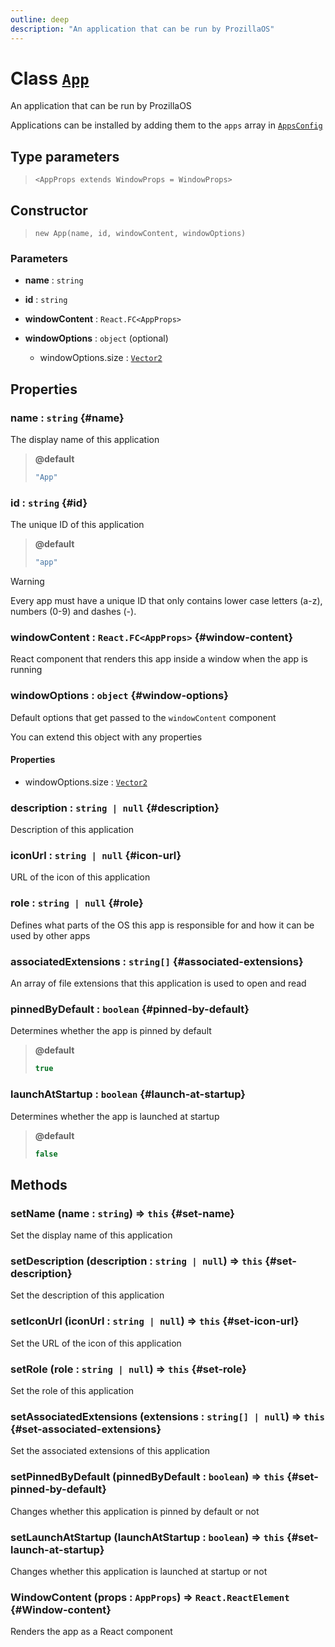 ```yaml
---
outline: deep
description: "An application that can be run by ProzillaOS"
---
```


# Class [`App`](https://github.com/prozilla-os/ProzillaOS/blob/main/packages/core/src/features/system/configs/app.tsx)

An application that can be run by ProzillaOS

Applications can be installed by adding them to the `apps` array in [`AppsConfig`](../system/apps-config#apps-app)

## Type parameters

> `<AppProps extends WindowProps = WindowProps>` 

## Constructor

> `new App(name, id, windowContent, windowOptions)`

### Parameters

- **name** : `string`

- **id** : `string`

- **windowContent** : `React.FC<AppProps>`

- **windowOptions** : `object` (optional)

	- windowOptions.size : [`Vector2`](/reference/classes/utils/vector2)

## Properties

### name : `string` {#name}

The display name of this application

> **@default**
> ```ts
> "App"
> ```

### id : `string` {#id}

The unique ID of this application

> **@default**
> ```ts
> "app"
> ```

> [!WARNING]
> Every app must have a unique ID that only contains lower case letters (a-z), numbers (0-9) and dashes (-).

### windowContent : `React.FC<AppProps>` {#window-content}

React component that renders this app inside a window when the app is running

### windowOptions : `object` {#window-options}

Default options that get passed to the `windowContent` component

You can extend this object with any properties

#### Properties

- windowOptions.size : [`Vector2`](/reference/classes/utils/vector2)

### description : `string | null` {#description}

Description of this application

### iconUrl : `string | null` {#icon-url}

URL of the icon of this application

### role : `string | null` {#role}

Defines what parts of the OS this app is responsible for and how it can be used by other apps

### associatedExtensions : `string[]` {#associated-extensions}

An array of file extensions that this application is used to open and read

### pinnedByDefault : `boolean` {#pinned-by-default}

Determines whether the app is pinned by default

> **@default**
> ```ts
> true
> ```

### launchAtStartup : `boolean` {#launch-at-startup}

Determines whether the app is launched at startup

> **@default**
> ```ts
> false
> ```

## Methods

### setName (name : `string`) => `this` {#set-name}

Set the display name of this application

### setDescription (description : `string | null`) => `this` {#set-description}

Set the description of this application

### setIconUrl (iconUrl : `string | null`) => `this` {#set-icon-url}

Set the URL of the icon of this application

### setRole (role : `string | null`) => `this` {#set-role}

Set the role of this application

### setAssociatedExtensions (extensions : `string[] | null`) => `this` {#set-associated-extensions}

Set the associated extensions of this application

### setPinnedByDefault (pinnedByDefault : `boolean`) => `this` {#set-pinned-by-default}

Changes whether this application is pinned by default or not

### setLaunchAtStartup (launchAtStartup : `boolean`) => `this` {#set-launch-at-startup}

Changes whether this application is launched at startup or not

### WindowContent (props : `AppProps`) => `React.ReactElement` {#Window-content}

Renders the app as a React component